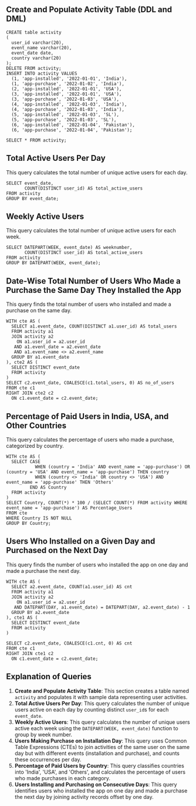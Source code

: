 
## Create and Populate Activity Table (DDL and DML)
```{sql}
CREATE table activity
(
  user_id varchar(20),
  event_name varchar(20),
  event_date date,
  country varchar(20)
);
DELETE FROM activity;
INSERT INTO activity VALUES 
  (1, 'app-installed', '2022-01-01', 'India'),
  (1, 'app-purchase', '2022-01-02', 'India'),
  (2, 'app-installed', '2022-01-01', 'USA'),
  (3, 'app-installed', '2022-01-01', 'USA'),
  (3, 'app-purchase', '2022-01-03', 'USA'),
  (4, 'app-installed', '2022-01-03', 'India'),
  (4, 'app-purchase', '2022-01-03', 'India'),
  (5, 'app-installed', '2022-01-03', 'SL'),
  (5, 'app-purchase', '2022-01-03', 'SL'),
  (6, 'app-installed', '2022-01-04', 'Pakistan'),
  (6, 'app-purchase', '2022-01-04', 'Pakistan');

SELECT * FROM activity;
```

## Total Active Users Per Day
This query calculates the total number of unique active users for each day.
```{sql}
SELECT event_date,
       COUNT(DISTINCT user_id) AS total_active_users
FROM activity
GROUP BY event_date;
```

## Weekly Active Users
This query calculates the total number of unique active users for each week.
```{sql}
SELECT DATEPART(WEEK, event_date) AS weeknumber,
       COUNT(DISTINCT user_id) AS total_active_users
FROM activity
GROUP BY DATEPART(WEEK, event_date);
```

## Date-Wise Total Number of Users Who Made a Purchase the Same Day They Installed the App
This query finds the total number of users who installed and made a purchase on the same day.
```{sql}
WITH cte AS (
  SELECT a1.event_date, COUNT(DISTINCT a1.user_id) AS total_users
  FROM activity a1
  JOIN activity a2 
    ON a1.user_id = a2.user_id 
   AND a1.event_date = a2.event_date
   AND a1.event_name <> a2.event_name
  GROUP BY a1.event_date
), cte2 AS (
  SELECT DISTINCT event_date
  FROM activity
)
SELECT c2.event_date, COALESCE(c1.total_users, 0) AS no_of_users
FROM cte c1
RIGHT JOIN cte2 c2
  ON c1.event_date = c2.event_date;
```

## Percentage of Paid Users in India, USA, and Other Countries
This query calculates the percentage of users who made a purchase, categorized by country.
```{sql}
WITH cte AS (
  SELECT CASE 
           WHEN (country = 'India' AND event_name = 'app-purchase') OR (country = 'USA' AND event_name = 'app-purchase') THEN country 
           WHEN (country <> 'India' OR country <> 'USA') AND event_name = 'app-purchase' THEN 'Others'
         END AS Country
  FROM activity
)
SELECT Country, COUNT(*) * 100 / (SELECT COUNT(*) FROM activity WHERE event_name = 'app-purchase') AS Percentage_Users
FROM cte 
WHERE Country IS NOT NULL
GROUP BY Country;
```

## Users Who Installed on a Given Day and Purchased on the Next Day
This query finds the number of users who installed the app on one day and made a purchase the next day.
```{sql}
WITH cte AS (
  SELECT a2.event_date, COUNT(a1.user_id) AS cnt
  FROM activity a1
  JOIN activity a2 
    ON a1.user_id = a2.user_id
   AND DATEPART(DAY, a1.event_date) = DATEPART(DAY, a2.event_date) - 1 
  GROUP BY a2.event_date
), cte1 AS (
  SELECT DISTINCT event_date 
  FROM activity
)

SELECT c2.event_date, COALESCE(c1.cnt, 0) AS cnt
FROM cte c1
RIGHT JOIN cte1 c2
  ON c1.event_date = c2.event_date;
```

## Explanation of Queries
1. **Create and Populate Activity Table**: This section creates a table named `activity` and populates it with sample data representing user activities.
2. **Total Active Users Per Day**: This query calculates the number of unique users active on each day by counting distinct `user_id`s for each `event_date`.
3. **Weekly Active Users**: This query calculates the number of unique users active each week using the `DATEPART(WEEK, event_date)` function to group by week number.
4. **Users Making Purchase on Installation Day**: This query uses Common Table Expressions (CTEs) to join activities of the same user on the same day but with different events (installation and purchase), and counts these occurrences per day.
5. **Percentage of Paid Users by Country**: This query classifies countries into 'India', 'USA', and 'Others', and calculates the percentage of users who made purchases in each category.
6. **Users Installing and Purchasing on Consecutive Days**: This query identifies users who installed the app on one day and made a purchase the next day by joining activity records offset by one day.
